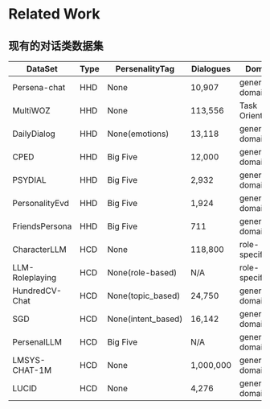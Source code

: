 # Related Work

## 现有的对话类数据集

| DataSet         | Type | PersenalityTag     | Dialogues | Domain           | Source           | Language        | Availability | Link                                                                              |
|-----------------|------|--------------------|-----------|------------------|------------------|-----------------|--------------|-----------------------------------------------------------------------------------|
| Persena-chat    | HHD  | None               | 10,907    | general domain   | Real             | English         | Yes          | [Link](https://github.com/facebookresearch/ParlAI/tree/main/projects/personachat) |
| MultiWOZ        | HHD  | None               | 113,556   | Task Orientation | Real             | English         | Yes          | [Link](https://github.com/budzianowski/multiwoz)                                  |
| DailyDialog     | HHD  | None(emotions)     | 13,118    | general domain   | Real(socalmedia) | English         | Yes          | [Link](https://hf-mirror.com/datasets/ConvLab/dailydialog)                        |
| CPED            | HHD  | Big Five           | 12,000    | general domain   | Real(tvshows)    | Chinese         | Yes          | [Link](https://github.com/scutcyr/CPED)                                           |
| PSYDIAL         | HHD  | Big Five           | 2,932     | general domain   | LLM-generation   | Korean          | Yes          | [Link](https://github.com/jiSilverH/psydial)                                      |
| PersonalityEvd  | HHD  | Big Five           | 1,924     | general domain   | Real+LLMtagging  | Chinese         | Yes          | [Link](https://github.com/Lei-Sun-RUC/PersonalityEvd)                             |
| FriendsPersona  | HHD  | Big Five           | 711       | general domain   | Real(tvshows)    | English         | Yes          | [Link](https://github.com/emorynlp/personality-detection)                         |
| CharacterLLM    | HCD  | None               | 118,800   | role-specific    | LLM-generation   | Chinese         | Yes          | [Link](https://huggingface.co/datasets/fnlp/character-llm-data)                   |
| LLM-Roleplaying | HCD  | None(role-based)   | N/A       | role-specific    | LLM-generation   | English&Chinese | N/A          | [Link](https://github.com/Neph0s/awesome-llm-role-playing-with-persona)           |
| HundredCV-Chat  | HCD  | None(topic_based)  | 24,750    | general domain   | LLM-generation   | Chinese         | Yes          | [Link](https://huggingface.co/datasets/Jax-dan/HundredCV-Chat)                    |
| SGD             | HCD  | None(intent_based) | 16,142    | general domain   | Real             | English         | Yes          | [Link](https://github.com/google-research-datasets/dstc8-schema-guided-dialogue)  |
| PersenalLLM     | HCD  | Big Five           | N/A       | general domain   | LLM-generation   | English         | No           | [Link](https://github.com/hjian42/PersonaLLM)                                     |
| LMSYS-CHAT-1M   | HCD  | None               | 1,000,000 | general domain   | Real             | Multiple        | Yes          | [Link](https://huggingface.co/datasets/lmsys/lmsys-chat-1m)                       |
| LUCID           | HCD  | None               | 4,276     | general domain   | LLM-generation   | English         | Yes          | [Link](https://github.com/apple/ml-lucid-datagen)                                 |